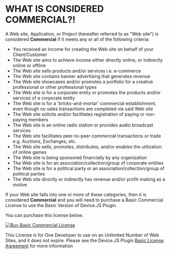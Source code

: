 # WHAT IS CONSIDERED COMMERCIAL?!

A Web site, Application, or Project (hereafter referred to as "Web site") is considered **Commercial** if it meets any or all of the following criteria: 

- You received an income for creating the Web site on behalf of your Client/Customer
- The Web site aims to achieve income either directly online, or indirectly online or offline
- The Web site sells products and/or services i.e. e-commerce
- The Web site contains banner advertising that generates revenue
- The Web site showcases and/or promotes a portfolio for a creative professional or other professional types
- The Web site is for a corporate entity or promotes the products and/or services of a corporate entity
- The Web site is for a 'bricks-and-mortar' commercial establishment, even though no sales transactions are completed via said Web site
- The Web site solicits and/or facilitates registration of paying or non-paying members
- The Web site is an online radio station or provides audio broadcast services
- The Web site facilitates peer-to-peer commercial transactions or trade e.g. Auctions, Exchanges, etc.
- The Web site sells, promotes, distributes, and/or enables the utilization of online games
- The Web site is being sponsored financially by any organization
- The Web site is for an association/collection/group of corporate entities
- The Web site is for a political party or an association/collection/group of political parties
- The Web site directly or indirectly has revenue and/or profit-making as a motive


If your Web site falls into one or more of these categories, then it is considered **Commercial** and you will need to purchase a Basic Commercial License to use the Basic Version of Device.JS Plugin.

You can purchase this license below:

[![Buy Basic Commercial License](/img_button_buynow_djsp_pouf_github.png)](https://devicejs.dpdcart.com/cart/buy?product_id=58953&product_price_id=60074&quantity=1&gateway=creditcard)

This License is for One Developer to use on an Unlimited Number of Web Sites, and it does not expire. Please see the Device.JS Plugin [Basic License Agreement](/LICENSE.md) for more information
